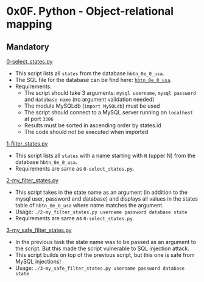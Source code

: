 # 0x0F. Python - Object-relational mapping

## Mandatory

[0-select_states.py](./0-select_states.py)

- This script lists all `states` from the database `hbtn_0e_0_usa`.
- The SQL file for the database can be find here: [`hbtn_0e_0_usa`](./sql/0-select_states.sql).
- Requirements:
  - The script should take 3 arguments: `mysql username`, `mysql password` and
    `database name` (no argument validation needed)
  - The module MySQLdb (`import MySQLdb`) must be used
  - The script should connect to a MySQL server running on `localhost` at port `3306`
  - Results must be sorted in ascending order by states.id
  - The code should not be executed when imported

[1-filter_states.py](./1-filter_states.py)

- This script lists all `states` with a name starting with `N` (upper N) from
  the database `hbtn_0e_0_usa`.
- Requirements are same as `0-select_states.py`.

[2-my_filter_states.py](./2-my_filter_states.py)

- This script takes in the state name as an argument (in addition to the mysql
  user, password and database) and displays all values in the states table
  of `hbtn_0e_0_usa` where name matches the argument.
- Usage: `./2-my_filter_states.py username password database state`
- Requirements are same as `0-select_states.py`.

[3-my_safe_filter_states.py](./3-my_safe_filter_states.py)

- In the previous task the state name was to be passed as an argument to the
  script. But this made the script vulnerable to SQL injection attack.
- This script builds on top of the previous script, but this one is safe from
  MySQL injections!
- Usage: `./3-my_safe_filter_states.py username password database state`
